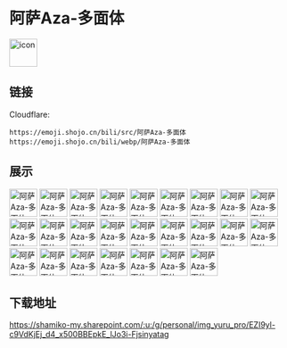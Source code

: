 # 阿萨Aza-多面体
<img src="https://emoji.shojo.cn/bili/src/阿萨Aza-多面体/icon.png" width="50" height="50" alt="icon">

## 链接
Cloudflare:
```
https://emoji.shojo.cn/bili/src/阿萨Aza-多面体
https://emoji.shojo.cn/bili/webp/阿萨Aza-多面体
```
## 展示
<img src="https://emoji.shojo.cn/bili/src/阿萨Aza-多面体/阿萨Aza-多面体-nice pee.png" width="50" height="50" alt="阿萨Aza-多面体-nice pee">
<img src="https://emoji.shojo.cn/bili/src/阿萨Aza-多面体/阿萨Aza-多面体-www.png" width="50" height="50" alt="阿萨Aza-多面体-www">
<img src="https://emoji.shojo.cn/bili/src/阿萨Aza-多面体/阿萨Aza-多面体-安慰.png" width="50" height="50" alt="阿萨Aza-多面体-安慰">
<img src="https://emoji.shojo.cn/bili/src/阿萨Aza-多面体/阿萨Aza-多面体-别在这发癫.png" width="50" height="50" alt="阿萨Aza-多面体-别在这发癫">
<img src="https://emoji.shojo.cn/bili/src/阿萨Aza-多面体/阿萨Aza-多面体-打游戏咯！.png" width="50" height="50" alt="阿萨Aza-多面体-打游戏咯！">
<img src="https://emoji.shojo.cn/bili/src/阿萨Aza-多面体/阿萨Aza-多面体-戴墨镜.png" width="50" height="50" alt="阿萨Aza-多面体-戴墨镜">
<img src="https://emoji.shojo.cn/bili/src/阿萨Aza-多面体/阿萨Aza-多面体-愤怒.png" width="50" height="50" alt="阿萨Aza-多面体-愤怒">
<img src="https://emoji.shojo.cn/bili/src/阿萨Aza-多面体/阿萨Aza-多面体-福如东海.png" width="50" height="50" alt="阿萨Aza-多面体-福如东海">
<img src="https://emoji.shojo.cn/bili/src/阿萨Aza-多面体/阿萨Aza-多面体-感觉良好.png" width="50" height="50" alt="阿萨Aza-多面体-感觉良好">
<img src="https://emoji.shojo.cn/bili/src/阿萨Aza-多面体/阿萨Aza-多面体-给钱.png" width="50" height="50" alt="阿萨Aza-多面体-给钱">
<img src="https://emoji.shojo.cn/bili/src/阿萨Aza-多面体/阿萨Aza-多面体-挂！！！.png" width="50" height="50" alt="阿萨Aza-多面体-挂！！！">
<img src="https://emoji.shojo.cn/bili/src/阿萨Aza-多面体/阿萨Aza-多面体-来咯.png" width="50" height="50" alt="阿萨Aza-多面体-来咯">
<img src="https://emoji.shojo.cn/bili/src/阿萨Aza-多面体/阿萨Aza-多面体-欧皇.png" width="50" height="50" alt="阿萨Aza-多面体-欧皇">
<img src="https://emoji.shojo.cn/bili/src/阿萨Aza-多面体/阿萨Aza-多面体-私密马赛.png" width="50" height="50" alt="阿萨Aza-多面体-私密马赛">
<img src="https://emoji.shojo.cn/bili/src/阿萨Aza-多面体/阿萨Aza-多面体-思考.png" width="50" height="50" alt="阿萨Aza-多面体-思考">
<img src="https://emoji.shojo.cn/bili/src/阿萨Aza-多面体/阿萨Aza-多面体-委屈.png" width="50" height="50" alt="阿萨Aza-多面体-委屈">
<img src="https://emoji.shojo.cn/bili/src/阿萨Aza-多面体/阿萨Aza-多面体-嘻嘻.png" width="50" height="50" alt="阿萨Aza-多面体-嘻嘻">
<img src="https://emoji.shojo.cn/bili/src/阿萨Aza-多面体/阿萨Aza-多面体-嫌弃.png" width="50" height="50" alt="阿萨Aza-多面体-嫌弃">
<img src="https://emoji.shojo.cn/bili/src/阿萨Aza-多面体/阿萨Aza-多面体-小毛线贴贴.png" width="50" height="50" alt="阿萨Aza-多面体-小毛线贴贴">
<img src="https://emoji.shojo.cn/bili/src/阿萨Aza-多面体/阿萨Aza-多面体-阴险.png" width="50" height="50" alt="阿萨Aza-多面体-阴险">
<img src="https://emoji.shojo.cn/bili/src/阿萨Aza-多面体/阿萨Aza-多面体-宝贝.png" width="50" height="50" alt="阿萨Aza-多面体-宝贝">
<img src="https://emoji.shojo.cn/bili/src/阿萨Aza-多面体/阿萨Aza-多面体-害怕.png" width="50" height="50" alt="阿萨Aza-多面体-害怕">
<img src="https://emoji.shojo.cn/bili/src/阿萨Aza-多面体/阿萨Aza-多面体-妈.png" width="50" height="50" alt="阿萨Aza-多面体-妈">
<img src="https://emoji.shojo.cn/bili/src/阿萨Aza-多面体/阿萨Aza-多面体-吐舌红脸.png" width="50" height="50" alt="阿萨Aza-多面体-吐舌红脸">
<img src="https://emoji.shojo.cn/bili/src/阿萨Aza-多面体/阿萨Aza-多面体-问号.png" width="50" height="50" alt="阿萨Aza-多面体-问号">

## 下载地址

https://shamiko-my.sharepoint.com/:u:/g/personal/img_yuru_pro/EZI9yl-c9VdKjEj_d4_x500BBEpkE_lJo3i-Fjsinyatag